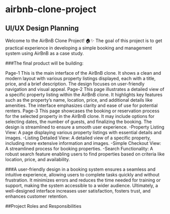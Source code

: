 # airbnb-clone-project

## UI/UX Design Planning
Welcome to the AirBnB Clone Project! 🏠✨
The goal of this project is to get practical experience in developing a simple booking and management system using AirBnB as a case study. 

###The final product will be building:

Page-1	This is the main interface of the AirBnB clone. It shows a clean and modern layout with various property listings displayed, each with a title, price, and a brief description. The design focuses on user-friendly navigation and visual appeal.
Page-2	This page illustrates a detailed view of a specific property listing within the AirBnB clone. It highlights key features such as the property’s name, location, price, and additional details like amenities. The interface emphasizes clarity and ease of use for potential renters.
Page-3	This page showcases the booking or reservation process for the selected property in the AirBnB clone. It may include options for selecting dates, the number of guests, and finalizing the booking. The design is streamlined to ensure a smooth user experience.
-Property Listing View: A page displaying various property listings with essential details and images.
-Listing Detailed View: A detailed view of a specific property, including more extensive information and images.
-Simple Checkout View: A streamlined process for booking properties.
-Search Functionality: A robust search feature enabling users to find properties based on criteria like location, price, and availability.

###A user-friendly design in a booking system ensures a seamless and intuitive experience, allowing users to complete tasks quickly and without frustration. It minimizes errors and reduces the time needed for training or support, making the system accessible to a wider audience. Ultimately, a well-designed interface increases user satisfaction, fosters trust, and enhances customer retention.

##Project Roles and Responsibilities


